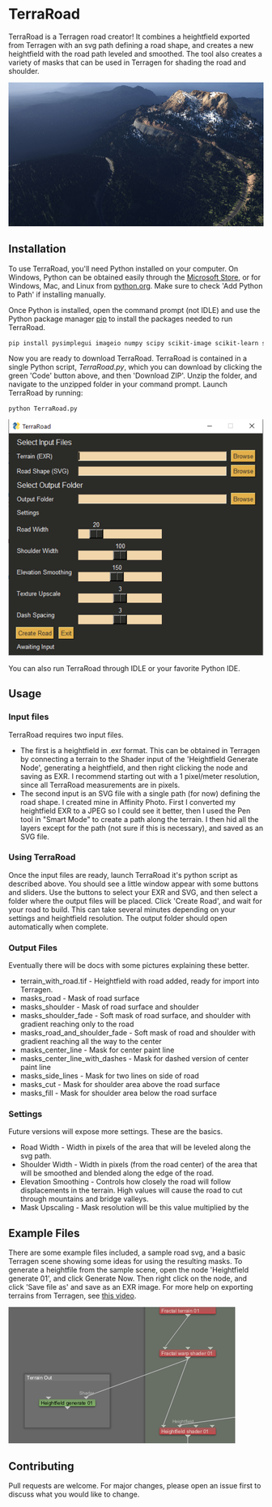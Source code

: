 # TerraRoad

TerraRoad is a Terragen road creator!  It combines a heightfield exported from Terragen with an svg path defining a road shape, and creates a new heightfield with the road path leveled and smoothed.  The tool also creates a variety of masks that can be used in Terragen for shading the road and shoulder.  

![Road picture in Terragen](Images/RoadSampleSmall.jpg)

## Installation

To use TerraRoad, you'll need Python installed on your computer.  On Windows, Python can be obtained easily through the [Microsoft Store](https://www.microsoft.com/en-us/p/python-39/9p7qfqmjrfp7), or for Windows, Mac, and Linux from [python.org](https://www.python.org/downloads/).  Make sure to check 'Add Python to Path' if installing manually.

Once Python is installed, open the command prompt (not IDLE) and use the Python package manager [pip](https://pip.pypa.io/en/stable/) to install the packages needed to run TerraRoad.

```bash
pip install pysimplegui imageio numpy scipy scikit-image scikit-learn svgpathtools
```

Now you are ready to download TerraRoad.  TerraRoad is contained in a single Python script, *TerraRoad.py*, which you can download by clicking the green 'Code' button above, and then 'Download ZIP'.  Unzip the folder, and navigate to the unzipped folder in your command prompt.  Launch TerraRoad by running:

```
python TerraRoad.py
```

![TerraRoad UI](Images/UI.PNG)

You can also run TerraRoad through IDLE or your favorite Python IDE.  

## Usage

### Input files
TerraRoad requires two input files.  
* The first is a heightfield in .exr format.  This can be obtained in Terragen 
by connecting a terrain to the Shader input of the 'Heightfield Generate Node', 
generating a heightfield, and then right clicking the node and saving as EXR.
I recommend starting out with a 1 pixel/meter resolution, since all TerraRoad measurements are
in pixels.
* The second input is an SVG file with a single path (for now) defining the road shape.  I created
mine in Affinity Photo.  First I converted my heightfield EXR to a JPEG so I could see it better,
then I used the Pen tool in "Smart Mode" to create a path along the terrain.  I then hid all the layers
except for the path (not sure if this is necessary), and saved as an SVG file.

### Using TerraRoad
Once the input files are ready, launch TerraRoad it's python script as described above.  You should see a little
window appear with some buttons and sliders.  Use the buttons to select your EXR and SVG, and then select a folder
where the output files will be placed.  Click 'Create Road', and wait for your road to build.  This can take several minutes
depending on your settings and heightfield resolution.  The output folder should open automatically when complete.

### Output Files
Eventually there will be docs with some pictures explaining these better.
+ terrain_with_road.tif - Heightfield with road added, ready for import into Terragen.
+ masks_road - Mask of road surface
+ masks_shoulder - Mask of road surface and shoulder
+ masks_shoulder_fade - Soft mask of road surface, and shoulder with gradient reaching only to the road
+ masks_road_and_shoulder_fade - Soft mask of road and shoulder with gradient reaching all the way to the center
+ masks_center_line - Mask for center paint line
+ masks_center_line_with_dashes - Mask for dashed version of center paint line
+ masks_side_lines - Mask for two lines on side of road
+ masks_cut - Mask for shoulder area above the road surface
+ masks_fill - Mask for shoulder area below the road surface

### Settings
Future versions will expose more settings.  These are the basics.
+ Road Width - Width in pixels of the area that will be leveled along the svg path.
+ Shoulder Width - Width in pixels (from the road center) of the area that will be smoothed and blended along the edge of the road.
+ Elevation Smoothing - Controls how closely the road will follow displacements in the terrain.  High values will cause the road to cut through mountains and bridge valleys.
+ Mask Upscaling - Mask resolution will be this value multiplied by the 

## Example Files

There are some example files included, a sample road svg, and a basic Terragen scene showing some ideas for using the resulting masks.  To generate a heightfile from the sample scene, open the node 'Heightfield generate 01', and click Generate Now.  Then right click on the node, and click 'Save file as' and save as an EXR image.  For more help on exporting terrains from Terragen, see [this video](https://www.youtube.com/watch?v=NTlhqIs89ZI&ab_channel=TerraTuts).

![Heightfield Node](./Images/Tutorial1.PNG)

## Contributing
Pull requests are welcome. For major changes, please open an issue first to discuss what you would like to change.
